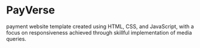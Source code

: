 # PayVerse
payment website template created using HTML, CSS, and JavaScript, with a focus on responsiveness achieved through skillful implementation of media queries. 
